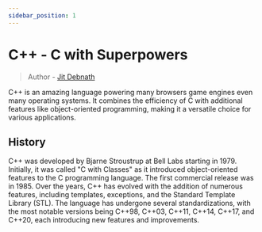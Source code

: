 ```yaml
---
sidebar_position: 1
---
```


# C++ - C with Superpowers
>Author - [Jit Debnath](https://github.com/Jit-nath)

C++ is an amazing language powering many browsers game engines even many operating systems. It combines the efficiency of C with additional features like object-oriented programming, making it a versatile choice for various applications.

## History
C++ was developed by Bjarne Stroustrup at Bell Labs starting in 1979. Initially, it was called "C with Classes" as it introduced object-oriented features to the C programming language. The first commercial release was in 1985. Over the years, C++ has evolved with the addition of numerous features, including templates, exceptions, and the Standard Template Library (STL). The language has undergone several standardizations, with the most notable versions being C++98, C++03, C++11, C++14, C++17, and C++20, each introducing new features and improvements.

